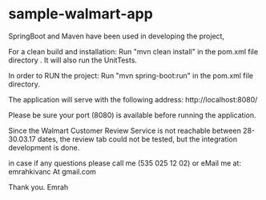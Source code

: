 # sample-walmart-app
SpringBoot and Maven have been used in developing the project,

For a clean build and installation: 
Run "mvn clean install" in the pom.xml file directory . It will also run the UnitTests.

In order to RUN the project: 
Run "mvn spring-boot:run" in the pom.xml file directory.

The application will serve with the following address: http://localhost:8080/

Please be sure your port (8080) is available before running the application.

Since the Walmart Customer Review Service is not reachable between 28-30.03.17 dates, the review tab could not be tested, but the integration development is done.

in case if any questions please call me (535 025 12 02) 
or eMail me at: emrahkivanc At gmail.com

Thank you.
Emrah
